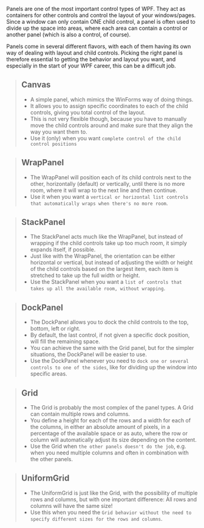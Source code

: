 Panels are one of the most important control types of WPF. They act as containers for other controls and control the layout of your windows/pages. Since a window can only contain ONE child control, a panel is often used to divide up the space into areas, where each area can contain a control or another panel (which is also a control, of course).

Panels come in several different flavors, with each of them having its own way of dealing with layout and child controls. Picking the right panel is therefore essential to getting the behavior and layout you want, and especially in the start of your WPF career, this can be a difficult job. 

>## **Canvas**
>+ A simple panel, which mimics the WinForms way of doing things.  
>+ It allows you to assign specific coordinates to each of the child controls, giving you total control of the layout.  
>+ This is not very flexible though, because you have to manually move the child controls around and make sure that they align the way you want them to.  
>+ Use it (only) when you want `complete control of the child control positions`  

>## **WrapPanel** 
>+ The WrapPanel will position each of its child controls next to the other, horizontally (default) or vertically, until there is no more room, where it will wrap to the next line and then continue. 
>+ Use it when you want a `vertical or horizontal list controls that automatically wraps when there's no more room`.

>## **StackPanel** 
>+ The StackPanel acts much like the WrapPanel, but instead of wrapping if the child controls take up too much room, it simply expands itself, if possible. 
>+ Just like with the WrapPanel, the orientation can be either horizontal or vertical, but instead of adjusting the width or height of the child controls based on the largest item, each item is stretched to take up the full width or height. 
>+ Use the StackPanel when you want a `list of controls that takes up all the available room, without wrapping`.

>## **DockPanel** 
>+ The DockPanel allows you to dock the child controls to the top, bottom, left or right. 
>+ By default, the last control, if not given a specific dock position, will fill the remaining space. 
>+ You can achieve the same with the Grid panel, but for the simpler situations, the DockPanel will be easier to use. 
>+ Use the DockPanel whenever you need to `dock one or several controls to one of the sides`, like for dividing up the window into specific areas.

>## **Grid** 
>+ The Grid is probably the most complex of the panel types. A Grid can contain multiple rows and columns. 
>+ You define a height for each of the rows and a width for each of the columns, in either an absolute amount of pixels, in a percentage of the available space or as auto, where the row or column will automatically adjust its size depending on the content. 
>+ Use the Grid when `the other panels doesn't do the job`, e.g. when you need multiple columns and often in combination with the other panels.

>## **UniformGrid** 
>+ The UniformGrid is just like the Grid, with the possibility of multiple rows and columns, but with one important difference: All rows and columns will have the same size! 
>+ Use this when you need the `Grid behavior without the need to specify different sizes for the rows and columns`.
